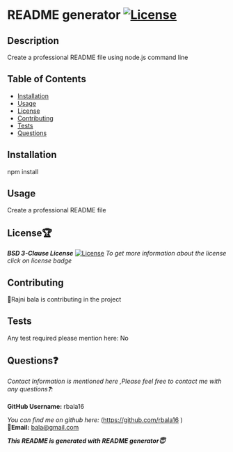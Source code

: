 
  # README generator  [![License](https://img.shields.io/badge/License-BSD%203--Clause-blue.svg)](https://opensource.org/licenses/BSD-3-Clause)

  ## Description
Create a professional README file using node.js command line 

## Table of Contents

* [Installation](#installation)
* [Usage](#usage)
* [License](#license)
* [Contributing](#contributing)
* [Tests](#tests)
* [Questions](#email)
    
## Installation
npm install

## Usage
Create a professional README file

## License🏆

***BSD 3-Clause License***
[![License](https://img.shields.io/badge/License-BSD%203--Clause-blue.svg)](https://opensource.org/licenses/BSD-3-Clause)
_To get more information about the license click on license badge_

## Contributing
🧛Rajni bala  is contributing in the project

## Tests
Any test required please mention here:
No 

## Questions❓
_Contact Information is mentioned here ,Please feel free to 
contact me with any questions❓:_  <br><br>
**GitHub Username:** rbala16 

_You can find me on github here:_ (https://github.com/rbala16 )
<br>
**📧Email:** bala@gmail.com 

***This README is generated with README generator😇***
